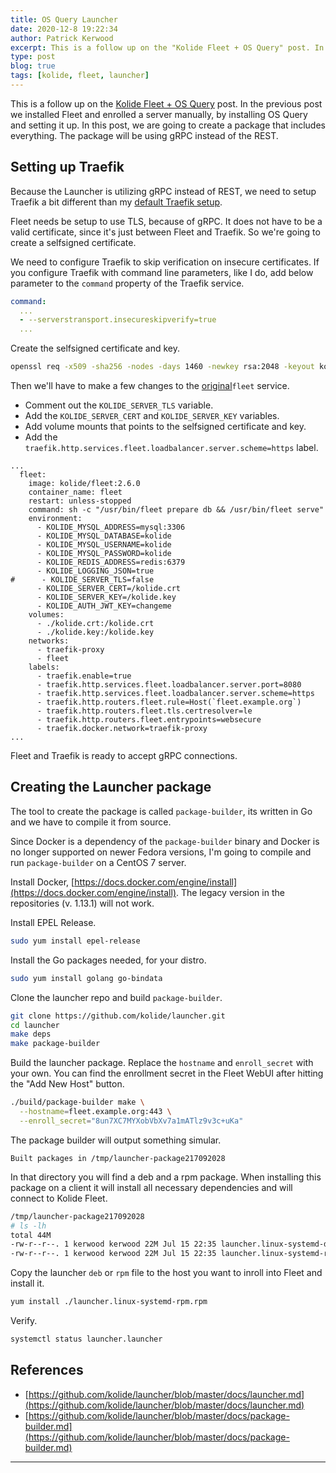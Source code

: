 ```yaml
---
title: OS Query Launcher
date: 2020-12-8 19:22:34
author: Patrick Kerwood
excerpt: This is a follow up on the "Kolide Fleet + OS Query" post. In the previous post we installed Fleet and enrolled a server manually, by installing OS Query and setting it up. In this post, we are going to create a package that includes everything. The package will be using gRPC instead of the REST.
type: post
blog: true
tags: [kolide, fleet, launcher]
---
```


This is a follow up on the [Kolide Fleet + OS Query](https://linuxblog.xyz/posts/kolide-fleet/) post. In the previous post we installed Fleet and enrolled a server manually, by installing OS Query and setting it up. In this post, we are going to create a package that includes everything. The package will be using gRPC instead of the REST.

## Setting up Traefik

Because the Launcher is utilizing gRPC instead of REST, we need to setup Traefik a bit different than my [default Traefik setup](https://linuxblog.xyz/posts/traefik-2-docker-compose/).

Fleet needs be setup to use TLS, because of gRPC. It does not have to be a valid certificate, since it's just between Fleet and Traefik. So we're going to create a selfsigned certificate.

We need to configure Traefik to skip verification on insecure certificates. If you configure Traefik with command line parameters, like I do, add below parameter to the `command` property of the Traefik service.
```yaml
command:
  ...
  - --serverstransport.insecureskipverify=true
  ...
```

Create the selfsigned certificate and key.
```sh
openssl req -x509 -sha256 -nodes -days 1460 -newkey rsa:2048 -keyout kolide.key -out kolide.crt
```

Then we'll have to make a few changes to the [original](https://linuxblog.xyz/posts/kolide-fleet/)`fleet` service.
 - Comment out the `KOLIDE_SERVER_TLS` variable.
 - Add the `KOLIDE_SERVER_CERT` and `KOLIDE_SERVER_KEY` variables.
 - Add volume mounts that points to the selfsigned certificate and key.
 - Add the `traefik.http.services.fleet.loadbalancer.server.scheme=https` label.

```yaml{14-16,18-20,27}
...
  fleet:
    image: kolide/fleet:2.6.0
    container_name: fleet
    restart: unless-stopped
    command: sh -c "/usr/bin/fleet prepare db && /usr/bin/fleet serve"
    environment:
      - KOLIDE_MYSQL_ADDRESS=mysql:3306
      - KOLIDE_MYSQL_DATABASE=kolide
      - KOLIDE_MYSQL_USERNAME=kolide
      - KOLIDE_MYSQL_PASSWORD=kolide
      - KOLIDE_REDIS_ADDRESS=redis:6379
      - KOLIDE_LOGGING_JSON=true
#      - KOLIDE_SERVER_TLS=false
      - KOLIDE_SERVER_CERT=/kolide.crt
      - KOLIDE_SERVER_KEY=/kolide.key
      - KOLIDE_AUTH_JWT_KEY=changeme
    volumes:
      - ./kolide.crt:/kolide.crt
      - ./kolide.key:/kolide.key
    networks:
      - traefik-proxy
      - fleet
    labels:
      - traefik.enable=true
      - traefik.http.services.fleet.loadbalancer.server.port=8080
      - traefik.http.services.fleet.loadbalancer.server.scheme=https
      - traefik.http.routers.fleet.rule=Host(`fleet.example.org`)
      - traefik.http.routers.fleet.tls.certresolver=le
      - traefik.http.routers.fleet.entrypoints=websecure
      - traefik.docker.network=traefik-proxy
...
```
Fleet and Traefik is ready to accept gRPC connections.

## Creating the Launcher package
The tool to create the package is called `package-builder`, its written in Go and we have to compile it from source.

Since Docker is a dependency of the `package-builder` binary and Docker is no longer supported on newer Fedora versions, I'm going to compile and run `package-builder` on a CentOS 7 server.

Install Docker, [https://docs.docker.com/engine/install](https://docs.docker.com/engine/install). The legacy version in the repositories (v. 1.13.1) will not work.

Install EPEL Release.
```sh
sudo yum install epel-release
```

Install the Go packages needed, for your distro.
```sh
sudo yum install golang go-bindata
```

Clone the launcher repo and build `package-builder`.
```sh
git clone https://github.com/kolide/launcher.git
cd launcher
make deps
make package-builder
```

Build the launcher package. Replace the `hostname` and `enroll_secret` with your own. You can find the enrollment secret in the Fleet WebUI after hitting the "Add New Host" button.
```sh
./build/package-builder make \
  --hostname=fleet.example.org:443 \
  --enroll_secret="8un7XC7MYXobVbXv7a1mATlz9v3c+uKa"
```

The package builder will output something simular.
```
Built packages in /tmp/launcher-package217092028
```

In that directory you will find a deb and a rpm package. When installing this package on a client it will install all necessary dependencies and will connect to Kolide Fleet.
```sh
/tmp/launcher-package217092028 
# ls -lh
total 44M
-rw-r--r--. 1 kerwood kerwood 22M Jul 15 22:35 launcher.linux-systemd-deb.deb
-rw-r--r--. 1 kerwood kerwood 22M Jul 15 22:35 launcher.linux-systemd-rpm.rpm
```

Copy the launcher `deb` or `rpm` file to the host you want to inroll into Fleet and install it.
```sh
yum install ./launcher.linux-systemd-rpm.rpm
```

Verify.
```sh
systemctl status launcher.launcher
```

## References
 - [https://github.com/kolide/launcher/blob/master/docs/launcher.md](https://github.com/kolide/launcher/blob/master/docs/launcher.md)
 - [https://github.com/kolide/launcher/blob/master/docs/package-builder.md](https://github.com/kolide/launcher/blob/master/docs/package-builder.md)
 ---